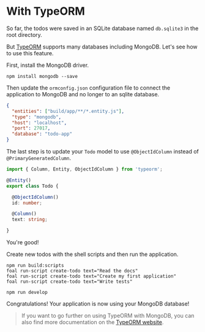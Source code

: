 # With TypeORM

So far, the todos were saved in an SQLite database named `db.sqlite3` in the root directory.

But [TypeORM](http://typeorm.io/#/) supports many databases including MongoDB. Let's see how to use this feature.

First, install the MongoDB driver.

```
npm install mongodb --save
```

Then update the `ormconfig.json` configuration file to connect the application to MongoDB and no longer to an sqlite database.

```json
{
  "entities": ["build/app/**/*.entity.js"],
  "type": "mongodb",
  "host": "localhost",
  "port": 27017,
  "database": "todo-app"
}
```

The last step is to update your `Todo` model to use `@ObjectIdColumn` instead of `@PrimaryGeneratedColumn`.

```typescript
import { Column, Entity, ObjectIdColumn } from 'typeorm';

@Entity()
export class Todo {

  @ObjectIdColumn()
  id: number;

  @Column()
  text: string;

}
```

You're good!

Create new todos with the shell scripts and then run the application.

```
npm run build:scripts
foal run-script create-todo text="Read the docs"
foal run-script create-todo text="Create my first application"
foal run-script create-todo text="Write tests"
```

```
npm run develop
```

Congratulations! Your application is now using your MongoDB database!

> If you want to go further on using TypeORM with MongoDB, you can also find more documentation on the [TypeORM website](http://typeorm.io/#/mongodb).

